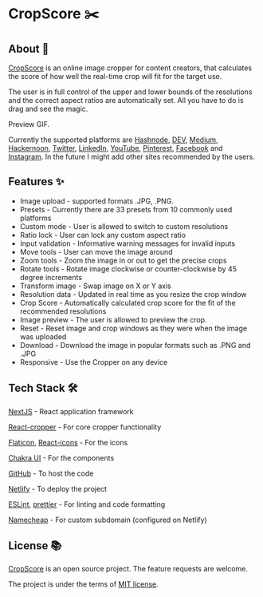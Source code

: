 # CropScore ✂️ 

## About 👀

[CropScore](https://cropper.madza.dev) is an online image cropper for content creators, that calculates the score of how well the real-time crop will fit for the target use.

The user is in full control of the upper and lower bounds of the resolutions and the correct aspect ratios are automatically set. All you have to do is drag and see the magic.

Preview GIF.

Currently the supported platforms are [Hashnode](https://hashnode.com), [DEV](https://dev.to), [Medium](https://medium.com), [Hackernoon](https://hackernoon.com), [Twitter](https://twitter.com), [LinkedIn](https://linkedin.com), [YouTube](https://youtube.com), [Pinterest](https://pinterest.com), [Facebook](https://facebook.com) and [Instagram](https://instagram.com). In the future I might add other sites recommended by the users.

## Features ✨

- Image upload - supported formats .JPG, .PNG.
- Presets - Currently there are 33 presets from 10 commonly used platforms
- Custom mode - User is allowed to switch to custom resolutions
- Ratio lock - User can lock any custom aspect ratio
- Input validation - Informative warning messages for invalid inputs
- Move tools - User can move the image around
- Zoom tools - Zoom the image in or out to get the precise crops
- Rotate tools - Rotate image clockwise or counter-clockwise by 45 degree increments
- Transform image - Swap image on X or Y axis
- Resolution data - Updated in real time as you resize the crop window
- Crop Score - Automatically calculated crop score for the fit of the recommended resolutions
- Image preview - The user is allowed to preview the crop.
- Reset - Reset image and crop windows as they were when the image was uploaded
- Download - Download the image in popular formats such as .PNG and .JPG
- Responsive - Use the Cropper on any device

## Tech Stack 🛠️

[NextJS](https://nextjs.org/) - React application framework

[React-cropper](https://www.npmjs.com/package/react-cropper) - For core cropper functionality

[Flaticon](https://www.flaticon.com/), [React-icons](https://react-icons.github.io/react-icons/) - For the icons

[Chakra UI](https://chakra-ui.com/) - For the components

[GitHub](https:/github.com) - To host the code

[Netlify](https://netlify.com) - To deploy the project

[ESLint](https://eslint.org/), [prettier](https://prettier.io/) - For linting and code formatting

[Namecheap](https://www.namecheap.com/) - For custom subdomain (configured on Netlify)

## License 📚

[CropScore](https://cropper.madza.dev) is an open source project. The feature requests are welcome.

The project is under the terms of [MIT license](https://choosealicense.com/licenses/mit/).
